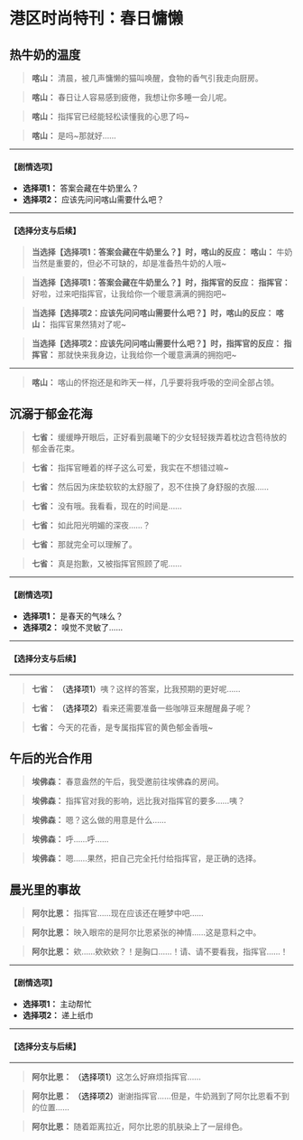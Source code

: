 # 港区时尚特刊：春日慵懒

## 热牛奶的温度

> **喀山：**
> 清晨，被几声慵懒的猫叫唤醒，食物的香气引我走向厨房。

> **喀山：**
> 春日让人容易感到疲倦，我想让你多睡一会儿呢。

> **喀山：**
> 指挥官已经能轻松读懂我的心思了吗~

> **喀山：**
> 是吗~那就好……

---
#### **【剧情选项】**
*   **选择项1：** 答案会藏在牛奶里么？
*   **选择项2：** 应该先问问喀山需要什么吧？

---
#### **【选择分支与后续】**
> **当选择【选择项1：答案会藏在牛奶里么？】时，喀山的反应：**
> **喀山：** 牛奶当然是重要的，但必不可缺的，却是准备热牛奶的人哦~

> **当选择【选择项1：答案会藏在牛奶里么？】时，指挥官的反应：**
> **指挥官：** 好啦，过来吧指挥官，让我给你一个暖意满满的拥抱吧~

> **当选择【选择项2：应该先问问喀山需要什么吧？】时，喀山的反应：**
> **喀山：** 指挥官果然猜对了呢~

> **当选择【选择项2：应该先问问喀山需要什么吧？】时，指挥官的反应：**
> **指挥官：** 那就快来我身边，让我给你一个暖意满满的拥抱吧~

---

> **喀山：**
> 喀山的怀抱还是和昨天一样，几乎要将我呼吸的空间全部占领。

## 沉溺于郁金花海

> **七省：**
> 缓缓睁开眼后，正好看到晨曦下的少女轻轻拨弄着枕边含苞待放的郁金香花束。

> **七省：**
> 指挥官睡着的样子这么可爱，我实在不想错过嘛~

> **七省：**
> 然后因为床垫软软的太舒服了，忍不住换了身舒服的衣服……

> **七省：**
> 没有哦。我看看，现在的时间是……

> **七省：**
> 如此阳光明媚的深夜……？

> **七省：**
> 那就完全可以理解了。

> **七省：**
> 真是抱歉，又被指挥官照顾了呢……

---
#### **【剧情选项】**
*   **选择项1：** 是春天的气味么？
*   **选择项2：** 嗅觉不灵敏了……

---
#### **【选择分支与后续】**
---

> **七省：**
> <span style="color:black;">（选择项1）</span>咦？这样的答案，比我预期的更好呢……

> **七省：**
> <span style="color:black;">（选择项2）</span>看来还需要准备一些咖啡豆来醒醒鼻子呢？

> **七省：**
> 今天的花香，是专属指挥官的黄色郁金香哦~

## 午后的光合作用

> **埃佛森：**
> 春意盎然的午后，我受邀前往埃佛森的房间。

> **埃佛森：**
> 指挥官对我的影响，远比我对指挥官的要多……咦？

> **埃佛森：**
> 嗯？这么做的用意是什么……

> **埃佛森：**
> 呼……呼……

> **埃佛森：**
> 嗯……果然，把自己完全托付给指挥官，是正确的选择。

## 晨光里的事故

> **阿尔比恩：**
> 指挥官……现在应该还在睡梦中吧……

> **阿尔比恩：**
> 映入眼帘的是阿尔比恩紧张的神情……这是意料之中。

> **阿尔比恩：**
> 欸……欸欸欸？！是胸口……！请、请不要看我，指挥官……！

---
#### **【剧情选项】**
*   **选择项1：** 主动帮忙
*   **选择项2：** 递上纸巾

---
#### **【选择分支与后续】**
---

> **阿尔比恩：**
> <span style="color:black;">（选择项1）</span>这怎么好麻烦指挥官……

> **阿尔比恩：**
> <span style="color:black;">（选择项2）</span>谢谢指挥官……但是，牛奶溅到了阿尔比恩看不到的位置……

> **阿尔比恩：**
> 随着距离拉近，阿尔比恩的肌肤染上了一层绯色。

